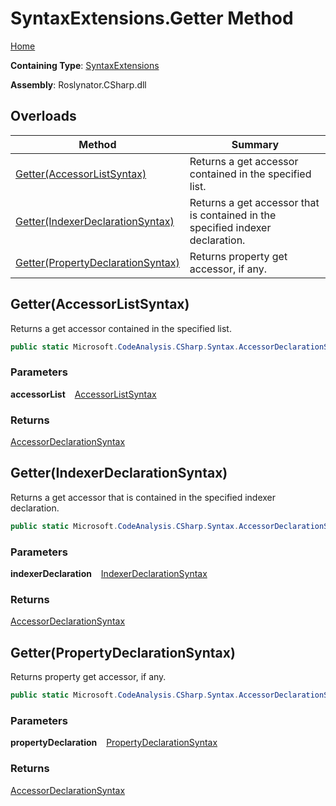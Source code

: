 # SyntaxExtensions\.Getter Method

[Home](../../../../README.md)

**Containing Type**: [SyntaxExtensions](../README.md)

**Assembly**: Roslynator\.CSharp\.dll

## Overloads

| Method | Summary |
| ------ | ------- |
| [Getter(AccessorListSyntax)](#3749591364) | Returns a get accessor contained in the specified list\. |
| [Getter(IndexerDeclarationSyntax)](#2491107778) | Returns a get accessor that is contained in the specified indexer declaration\. |
| [Getter(PropertyDeclarationSyntax)](#2677777844) | Returns property get accessor, if any\. |

<a id="3749591364"></a>

## Getter\(AccessorListSyntax\) 

  
Returns a get accessor contained in the specified list\.

```csharp
public static Microsoft.CodeAnalysis.CSharp.Syntax.AccessorDeclarationSyntax Getter(this Microsoft.CodeAnalysis.CSharp.Syntax.AccessorListSyntax accessorList)
```

### Parameters

**accessorList** &ensp; [AccessorListSyntax](https://docs.microsoft.com/en-us/dotnet/api/microsoft.codeanalysis.csharp.syntax.accessorlistsyntax)

### Returns

[AccessorDeclarationSyntax](https://docs.microsoft.com/en-us/dotnet/api/microsoft.codeanalysis.csharp.syntax.accessordeclarationsyntax)

<a id="2491107778"></a>

## Getter\(IndexerDeclarationSyntax\) 

  
Returns a get accessor that is contained in the specified indexer declaration\.

```csharp
public static Microsoft.CodeAnalysis.CSharp.Syntax.AccessorDeclarationSyntax Getter(this Microsoft.CodeAnalysis.CSharp.Syntax.IndexerDeclarationSyntax indexerDeclaration)
```

### Parameters

**indexerDeclaration** &ensp; [IndexerDeclarationSyntax](https://docs.microsoft.com/en-us/dotnet/api/microsoft.codeanalysis.csharp.syntax.indexerdeclarationsyntax)

### Returns

[AccessorDeclarationSyntax](https://docs.microsoft.com/en-us/dotnet/api/microsoft.codeanalysis.csharp.syntax.accessordeclarationsyntax)

<a id="2677777844"></a>

## Getter\(PropertyDeclarationSyntax\) 

  
Returns property get accessor, if any\.

```csharp
public static Microsoft.CodeAnalysis.CSharp.Syntax.AccessorDeclarationSyntax Getter(this Microsoft.CodeAnalysis.CSharp.Syntax.PropertyDeclarationSyntax propertyDeclaration)
```

### Parameters

**propertyDeclaration** &ensp; [PropertyDeclarationSyntax](https://docs.microsoft.com/en-us/dotnet/api/microsoft.codeanalysis.csharp.syntax.propertydeclarationsyntax)

### Returns

[AccessorDeclarationSyntax](https://docs.microsoft.com/en-us/dotnet/api/microsoft.codeanalysis.csharp.syntax.accessordeclarationsyntax)

